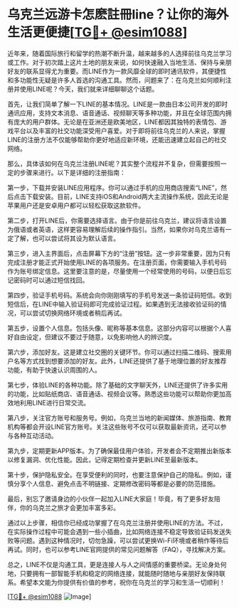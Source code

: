 # 乌克兰远游卡怎麽註冊line？让你的海外生活更便捷[[TG💪+ @esim1088](https://t.me/s/esim1088)]

近年来，随着国际旅行和留学的热潮不断升温，越来越多的人选择前往乌克兰学习或工作。对于初次踏上这片土地的朋友来说，如何快速融入当地生活、保持与亲朋好友的联系显得尤为重要。而LINE作为一款风靡全球的即时通讯软件，其便捷性和多功能性无疑是许多人首选的沟通工具。然而，问题来了：在乌克兰如何顺利注册并使用LINE呢？今天，我们就来详细聊聊这个话题。

首先，让我们简单了解一下LINE的基本情况。LINE是一款由日本公司开发的即时通讯应用，支持文本消息、语音通话、视频聊天等多种功能，并且在全球范围内拥有庞大的用户群体。无论是在亚洲还是欧美地区，LINE都因其独特的表情包、游戏平台以及丰富的社交功能深受用户喜爱。对于即将前往乌克兰的人来说，掌握LINE的注册方法不仅能够帮助你更好地适应新环境，还能迅速建立起自己的社交网络。

那么，具体该如何在乌克兰注册LINE呢？其实整个流程并不复杂，但需要按照一定的步骤来进行。以下是详细的注册指南：

第一步，下载并安装LINE应用程序。你可以通过手机的应用商店搜索“LINE”，然后点击下载安装。目前，LINE支持iOS和Android两大主流操作系统，因此无论是苹果用户还是安卓用户都可以轻松获取这款软件。

第二步，打开LINE后，你需要选择语言。由于你是前往乌克兰，建议将语言设置为俄语或者英语，这样更容易理解后续的操作指引。当然，如果你对乌克兰语有一定了解，也可以尝试将其设为默认语言。

第三步，进入主界面后，点击屏幕下方的“注册”按钮。这一步非常重要，因为只有完成注册才能正式开始使用LINE的各项服务。在注册页面，你需要输入手机号码作为账号绑定信息。这里要注意的是，尽量使用一个经常使用的号码，以便日后忘记密码时可以通过短信找回。

第四步，验证手机号码。系统会向你刚刚填写的手机号发送一条验证码短信。收到短信后，在LINE中输入验证码即可完成验证过程。如果遇到无法接收验证码的情况，可以尝试切换网络环境或者稍后再试。

第五步，设置个人信息。包括头像、昵称等基本信息。这部分内容可以根据个人喜好自由设定，但建议不要过于随意，以免影响他人的辨识度。

第六步，添加好友。这是建立社交圈的关键环节。你可以通过扫描二维码、搜索用户名等方式找到想要添加的好友。此外，LINE还提供了基于地理位置的好友推荐功能，有助于快速认识周围的人。

第七步，体验LINE的各种功能。除了基础的文字聊天外，LINE还提供了许多实用的功能，比如贴纸商店、语音通话、视频会议等。熟悉这些功能可以帮助你更加高效地利用LINE进行日常交流。

第八步，关注官方账号和服务号。例如，乌克兰当地的新闻媒体、旅游指南、教育机构等都会开设LINE官方账号。关注这些账号不仅可以获取最新资讯，还可以参与各种互动活动。

第九步，定期更新APP版本。为了确保最佳用户体验，开发者会不定期推出新版本以修复漏洞、优化性能。因此，记得定期检查并更新LINE至最新版本。

第十步，保护隐私安全。在享受便利的同时，也要注意保护自己的隐私。例如，谨慎分享个人信息、避免点击不明链接、定期修改密码等都是必要的防范措施。

最后，别忘了邀请身边的小伙伴一起加入LINE大家庭！毕竟，有了更多好友陪伴，你的乌克兰之旅才会更加丰富多彩。

通过以上步骤，相信你已经成功掌握了在乌克兰注册并使用LINE的方法。不过，在实际操作过程中可能会遇到一些小插曲，比如网络连接不稳定导致验证码发送失败等问题。遇到这种情况时，切勿急躁，可以尝试更换Wi-Fi环境或者稍作等待后再试。同时，也可以参考LINE官网提供的常见问题解答（FAQ），寻找解决方案。

总之，LINE不仅是沟通工具，更是连接人与人之间情感的重要桥梁。无论身处何地，只要拥有一部智能手机和稳定的网络连接，就能随时随地与亲朋好友保持联系。希望本文能为你提供有价值的参考，祝你在乌克兰的学习和生活一切顺利！

[[TG💪+ @esim1088](https://t.me/s/esim1088) ![Image](https://i.postimg.cc/4NQfJmqS/Snipaste-2025-05-13-00-14-12.png)]